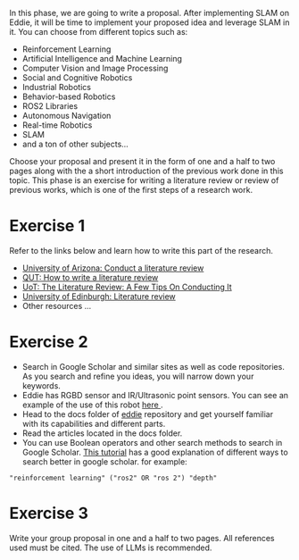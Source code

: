 In this phase, we are going to write a proposal. After implementing SLAM on Eddie, it will be time to implement your proposed idea and leverage SLAM in it. You can choose from different topics such as:

- Reinforcement Learning
- Artificial Intelligence and Machine Learning
- Computer Vision and Image Processing
- Social and Cognitive Robotics
- Industrial Robotics
- Behavior-based Robotics
- ROS2 Libraries
- Autonomous Navigation
- Real-time Robotics
- SLAM
- and a ton of other subjects\...

Choose your proposal and present it in the form of one and a half to two pages along with the a short introduction of the previous work done in this topic. This phase is an exercise for writing a literature review or review of previous works, which is one of the first steps of a research work.

# Exercise 1

Refer to the links below and learn how to write this part of the research.

- [University of Arizona: Conduct a literature review](https://lib.arizona.edu/research/write-cite/lit-review)
- [QUT: How to write a literature review](https://www.citewrite.qut.edu.au/write/writing-well/literview.html)
- [UoT: The Literature Review: A Few Tips On Conducting It](https://advice.writing.utoronto.ca/types-of-writing/literature-review/)
- [University of Edinburgh: Literature review](https://www.ed.ac.uk/institute-academic-development/study-hub/learning-resources/literature-review)
- Other resources \...

# Exercise 2

- Search in Google Scholar and similar sites as well as code repositories. As you search and refine you ideas, you will narrow down your keywords.
- Eddie has RGBD sensor and IR/Ultrasonic point sensors. You can see an example of the use of this robot [here ](https://www.youtube.com/watch?v=DIdyXZ5SBSs).
- Head to the docs folder of  [eddie](https://github.com/arashsm79/eddiebot-ros) repository and get yourself familiar with its capabilities and different parts. 
- Read the articles located in the docs folder.
- You can use Boolean operators and other search methods to search in Google Scholar. [This tutorial](https://library.acg.edu/how-to-guides/google-scholar/advanced-searching) has a good explanation of different ways to search better in google scholar. for example:

```
"reinforcement learning" ("ros2" OR "ros 2") "depth"
```


# Exercise 3

Write your group proposal in one and a half to two pages. All references used must be cited.
The use of LLMs is recommended.